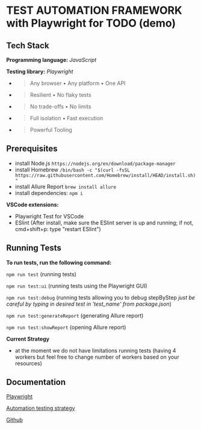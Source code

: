 
# TEST AUTOMATION FRAMEWORK with Playwright for TODO (demo)




## Tech Stack

**Programming language:** _JavaScript_

**Testing library:** _Playwright_ 
-   > Any browser • Any platform • One API 
-   > Resilient • No flaky tests 
-   > No trade-offs • No limits 
-   > Full isolation • Fast execution 
-   > Powerful Tooling






### 
## Prerequisites
- install Node.js ```https://nodejs.org/en/download/package-manager```
- install Homebrew ```/bin/bash -c "$(curl -fsSL https://raw.githubusercontent.com/Homebrew/install/HEAD/install.sh)"```
- install Allure Report ```brew install allure```
- install dependencies: ```npm i```

**VSCode extensions:** 
* Playwright Test for VSCode
* ESlint (After install, make sure the ESlint server is up and running; if not, cmd+shift+p: type "restart ESlint")
###
## Running Tests

**To run tests, run the following command:**

```npm run test``` (running tests)

```npm run test:ui``` (running tests using the Playwright GUI)

```npm run test:debug``` (running tests allowing you to debug stepByStep *just be careful by typing in desired test in 'test_name' from package.json*)

```npm run test:generateReport``` (generating Allure report)

```npm run test:showReport``` (opening Allure report)

**Current Strategy** 
* at the moment we do not have limitations running tests (having 4 workers but feel free to change number of workers based on your resources)





###
## Documentation

[Playwright](https://playwright.dev/docs/intro)

[Automation testing strategy](https://softgenius.atlassian.net/wiki/spaces/SoftGenius/pages/211517493/Automation+Testing+Strategy)

[Github](https://github.com/microsoft/playwright/issues/14956)


